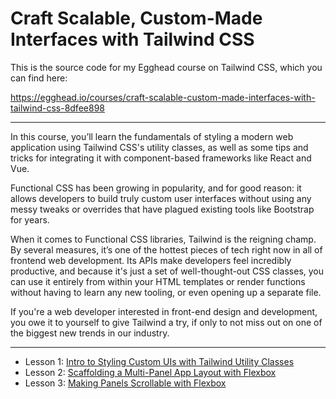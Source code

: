 # Craft Scalable, Custom-Made Interfaces with Tailwind CSS

This is the source code for my Egghead course on Tailwind CSS, which you can find here:

https://egghead.io/courses/craft-scalable-custom-made-interfaces-with-tailwind-css-8dfee898

---

In this course, you’ll learn the fundamentals of styling a modern web application using Tailwind CSS's utility classes, as well as some tips and tricks for integrating it with component-based frameworks like React and Vue.

Functional CSS has been growing in popularity, and for good reason: it allows developers to build truly custom user interfaces without using any messy tweaks or overrides that have plagued existing tools like Bootstrap for years.

When it comes to Functional CSS libraries, Tailwind is the reigning champ. By several measures, it’s one of the hottest pieces of tech right now in all of frontend web development. Its APIs make developers feel incredibly productive, and because it's just a set of well-thought-out CSS classes, you can use it entirely from within your HTML templates or render functions without having to learn any new tooling, or even opening up a separate file.

If you're a web developer interested in front-end design and development, you owe it to yourself to give Tailwind a try, if only to not miss out on one of the biggest new trends in our industry.

---

- Lesson 1: [Intro to Styling Custom UIs with Tailwind Utility Classes](https://github.com/adeonir/egghead-tailwind-discord-clone/tree/lesson-0.1)
- Lesson 2: [Scaffolding a Multi-Panel App Layout with Flexbox](https://github.com/adeonir/egghead-tailwind-discord-clone/tree/lesson-0.2)
- Lesson 3: [Making Panels Scrollable with Flexbox](https://github.com/adeonir/egghead-tailwind-discord-clone/tree/lesson-0.3)
